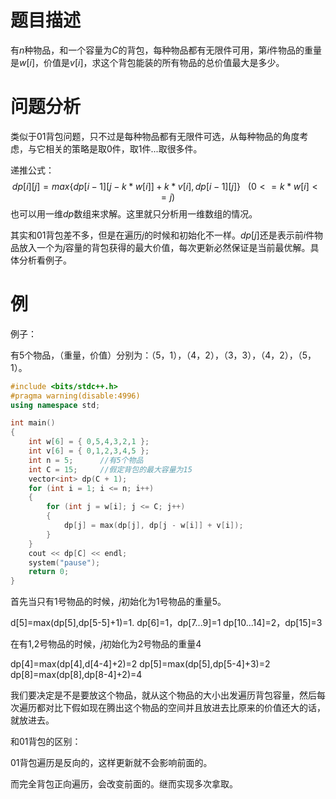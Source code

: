 # 题目描述

有$n$种物品，和一个容量为$C$的背包，每种物品都有无限件可用，第$i$件物品的重量是$w[i]$，价值是$v[i]$，求这个背包能装的所有物品的总价值最大是多少。

# 问题分析

类似于01背包问题，只不过是每种物品都有无限件可选，从每种物品的角度考虑，与它相关的策略是取0件，取1件...取很多件。

递推公式：
$$
dp[i][j] = max\{dp[i-1][j - k * w[i]] + k * v[i],dp[i-1][j]\}\ \ \  (0 <= k * w[i]<= j)
$$
也可以用一维$dp$数组来求解。这里就只分析用一维数组的情况。

其实和01背包差不多，但是在遍历$j$的时候和初始化不一样。$dp[j]$还是表示前$i$件物品放入一个为$j$容量的背包获得的最大价值，每次更新必然保证是当前最优解。具体分析看例子。

# 例

例子：

有5个物品，（重量，价值）分别为：（5，1），（4，2），（3，3），（4，2），（5，1）。

```cpp
#include <bits/stdc++.h>
#pragma warning(disable:4996)
using namespace std;

int main()
{
	int w[6] = { 0,5,4,3,2,1 };
	int v[6] = { 0,1,2,3,4,5 };
	int n = 5;		//有5个物品
	int C = 15;		//假定背包的最大容量为15
	vector<int> dp(C + 1);
	for (int i = 1; i <= n; i++)
	{
		for (int j = w[i]; j <= C; j++)
		{
			dp[j] = max(dp[j], dp[j - w[i]] + v[i]);
		}
	}
	cout << dp[C] << endl;
	system("pause");
	return 0;
}
```

首先当只有1号物品的时候，$j$初始化为1号物品的重量5。

d[5]=max(dp[5],dp[5-5]+1)=1.
dp[6]=1，dp[7...9]=1
dp[10...14]=2，dp[15]=3

在有1,2号物品的时候，$j$初始化为2号物品的重量4

dp[4]=max(dp[4],d[4-4]+2)=2
dp[5]=max(dp[5],dp[5-4]+3)=2
dp[8]=max(dp[8],dp[8-4]+2)=4

我们要决定是不是要放这个物品，就从这个物品的大小出发遍历背包容量，然后每次遍历都对比下假如现在腾出这个物品的空间并且放进去比原来的价值还大的话，就放进去。

和01背包的区别：

01背包遍历是反向的，这样更新就不会影响前面的。

而完全背包正向遍历，会改变前面的。继而实现多次拿取。
